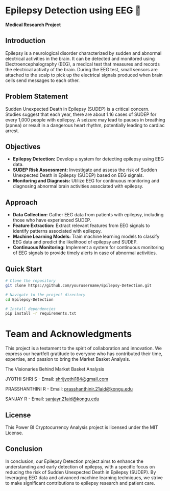 # Epilepsy Detection using EEG 🧠

**Medical Research Project**

## Introduction
Epilepsy is a neurological disorder characterized by sudden and abnormal electrical activities in the brain. It can be detected and monitored using Electroencephalography (EEG), a medical test that measures and records the electrical activity of the brain. During the EEG test, small sensors are attached to the scalp to pick up the electrical signals produced when brain cells send messages to each other.

## Problem Statement
Sudden Unexpected Death in Epilepsy (SUDEP) is a critical concern. Studies suggest that each year, there are about 1.16 cases of SUDEP for every 1,000 people with epilepsy. A seizure may lead to pauses in breathing (apnea) or result in a dangerous heart rhythm, potentially leading to cardiac arrest.

## Objectives
- **Epilepsy Detection:** Develop a system for detecting epilepsy using EEG data.
- **SUDEP Risk Assessment:** Investigate and assess the risk of Sudden Unexpected Death in Epilepsy (SUDEP) based on EEG signals.
- **Monitoring and Diagnosis:** Utilize EEG for continuous monitoring and diagnosing abnormal brain activities associated with epilepsy.

## Approach
- **Data Collection:** Gather EEG data from patients with epilepsy, including those who have experienced SUDEP.
- **Feature Extraction:** Extract relevant features from EEG signals to identify patterns associated with epilepsy.
- **Machine Learning Models:** Train machine learning models to classify EEG data and predict the likelihood of epilepsy and SUDEP.
- **Continuous Monitoring:** Implement a system for continuous monitoring of EEG signals to provide timely alerts in case of abnormal activities.

## Quick Start
```bash
# Clone the repository
git clone https://github.com/yourusername/Epilepsy-Detection.git

# Navigate to the project directory
cd Epilepsy-Detection

# Install dependencies
pip install -r requirements.txt
```

# Team and Acknowledgments
This project is a testament to the spirit of collaboration and innovation. We express our heartfelt gratitude to everyone who has contributed their time, expertise, and passion to bring the Market Basket Analysis.

The Visionaries Behind Market Basket Analysis

JYOTHI SHRI S - Email: [shrijyothi184@gmail.com](mailto:shrijyothi184@gmail.com)

PRASSHANTHINI R - Email: [prasshanthinir.21aid@kongu.edu](mailto:prasshanthinir.21aid@kongu.edu)

SANJAY R - Email: [sanjayr.21aid@kongu.edu](mailto:sanjayr.21aid@kongu.edu)

## License
This Power BI Cryptocurrency Analysis project is licensed under the MIT License.

## Conclusion
In conclusion, our Epilepsy Detection project aims to enhance the understanding and early detection of epilepsy, with a specific focus on reducing the risk of Sudden Unexpected Death in Epilepsy (SUDEP). By leveraging EEG data and advanced machine learning techniques, we strive to make significant contributions to epilepsy research and patient care.
